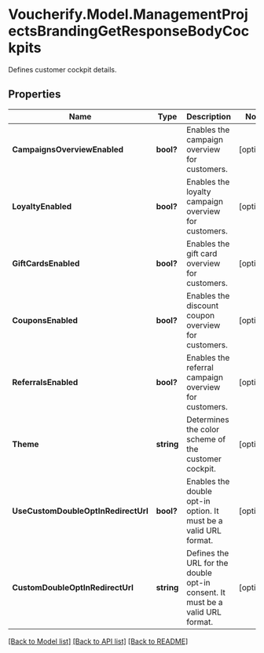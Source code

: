 # Voucherify.Model.ManagementProjectsBrandingGetResponseBodyCockpits
Defines customer cockpit details.

## Properties

Name | Type | Description | Notes
------------ | ------------- | ------------- | -------------
**CampaignsOverviewEnabled** | **bool?** | Enables the campaign overview for customers. | [optional] 
**LoyaltyEnabled** | **bool?** | Enables the loyalty campaign overview for customers. | [optional] 
**GiftCardsEnabled** | **bool?** | Enables the gift card overview for customers. | [optional] 
**CouponsEnabled** | **bool?** | Enables the discount coupon overview for customers. | [optional] 
**ReferralsEnabled** | **bool?** | Enables the referral campaign overview for customers. | [optional] 
**Theme** | **string** | Determines the color scheme of the customer cockpit. | [optional] 
**UseCustomDoubleOptInRedirectUrl** | **bool?** | Enables the double opt-in option. It must be a valid URL format. | [optional] 
**CustomDoubleOptInRedirectUrl** | **string** | Defines the URL for the double opt-in consent. It must be a valid URL format. | [optional] 

[[Back to Model list]](../README.md#documentation-for-models) [[Back to API list]](../README.md#documentation-for-api-endpoints) [[Back to README]](../README.md)

